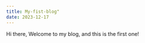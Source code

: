 ```yaml
---
title: My-fist-blog"
date: 2023-12-17
---
```

Hi there,
Welcome to my blog, and this is the first one!
